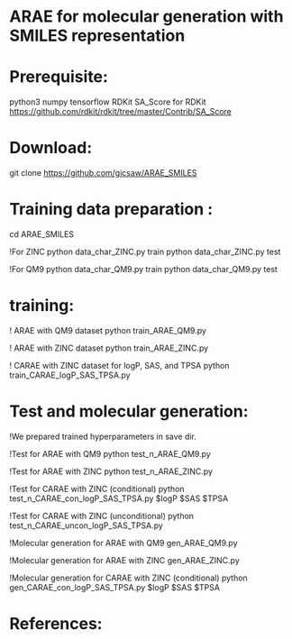 # ARAE for molecular generation with SMILES representation
#

# Prerequisite:
python3
numpy
tensorflow
RDKit
SA_Score for RDKit
https://github.com/rdkit/rdkit/tree/master/Contrib/SA_Score

# Download:

git clone https://github.com/gicsaw/ARAE_SMILES

#  Training data preparation :
cd ARAE_SMILES

!For ZINC 
python data_char_ZINC.py train
python data_char_ZINC.py test

!For QM9
python data_char_QM9.py train
python data_char_QM9.py test

# training:
! ARAE with QM9 dataset
python train_ARAE_QM9.py

! ARAE with ZINC dataset
python train_ARAE_ZINC.py

! CARAE with ZINC dataset for logP, SAS, and TPSA
python train_CARAE_logP_SAS_TPSA.py

# Test and molecular generation:
!We prepared trained hyperparameters in save dir.

!Test for ARAE with QM9
python test_n_ARAE_QM9.py

!Test for ARAE with ZINC
python test_n_ARAE_ZINC.py

!Test for CARAE with ZINC (conditional)
python test_n_CARAE_con_logP_SAS_TPSA.py $logP $SAS $TPSA 

!Test for CARAE with ZINC (unconditional)
python test_n_CARAE_uncon_logP_SAS_TPSA.py

!Molecular generation for ARAE with QM9 
gen_ARAE_QM9.py

!Molecular generation for ARAE with ZINC
gen_ARAE_ZINC.py

!Molecular generation for CARAE with ZINC (conditional)
python gen_CARAE_con_logP_SAS_TPSA.py  $logP $SAS $TPSA


# References:


